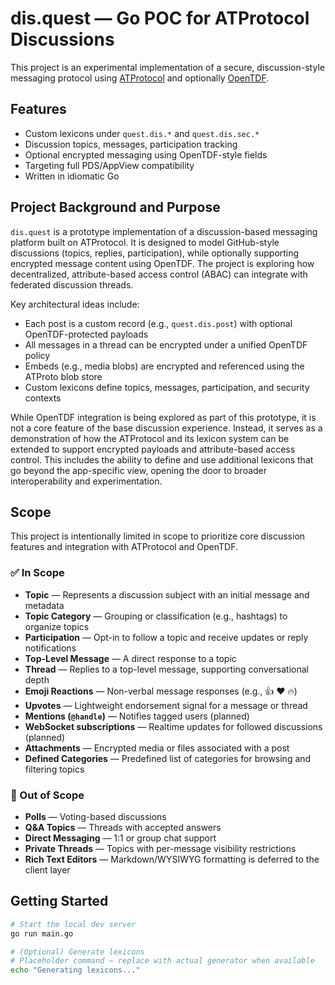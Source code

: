 # dis.quest — Go POC for ATProtocol Discussions

This project is an experimental implementation of a secure, discussion-style messaging protocol using [ATProtocol](https://atproto.com/) and optionally [OpenTDF](https://github.com/virtru/OpenTDF).

## Features

- Custom lexicons under `quest.dis.*` and `quest.dis.sec.*`
- Discussion topics, messages, participation tracking
- Optional encrypted messaging using OpenTDF-style fields
- Targeting full PDS/AppView compatibility
- Written in idiomatic Go

## Project Background and Purpose

`dis.quest` is a prototype implementation of a discussion-based messaging platform built on ATProtocol. It is designed to model GitHub-style discussions (topics, replies, participation), while optionally supporting encrypted message content using OpenTDF. The project is exploring how decentralized, attribute-based access control (ABAC) can integrate with federated discussion threads.

Key architectural ideas include:
- Each post is a custom record (e.g., `quest.dis.post`) with optional OpenTDF-protected payloads
- All messages in a thread can be encrypted under a unified OpenTDF policy
- Embeds (e.g., media blobs) are encrypted and referenced using the ATProto blob store
- Custom lexicons define topics, messages, participation, and security contexts

While OpenTDF integration is being explored as part of this prototype, it is not a core feature of the base discussion experience. Instead, it serves as a demonstration of how the ATProtocol and its lexicon system can be extended to support encrypted payloads and attribute-based access control. This includes the ability to define and use additional lexicons that go beyond the app-specific view, opening the door to broader interoperability and experimentation.

## Scope

This project is intentionally limited in scope to prioritize core discussion features and integration with ATProtocol and OpenTDF.

### ✅ In Scope

- **Topic** — Represents a discussion subject with an initial message and metadata
- **Topic Category** — Grouping or classification (e.g., hashtags) to organize topics
- **Participation** — Opt-in to follow a topic and receive updates or reply notifications
- **Top-Level Message** — A direct response to a topic
- **Thread** — Replies to a top-level message, supporting conversational depth
- **Emoji Reactions** — Non-verbal message responses (e.g., 👍 ❤️ 🔥)
- **Upvotes** — Lightweight endorsement signal for a message or thread
- **Mentions (`@handle`)** — Notifies tagged users (planned)
- **WebSocket subscriptions** — Realtime updates for followed discussions (planned)
- **Attachments** — Encrypted media or files associated with a post
- **Defined Categories** — Predefined list of categories for browsing and filtering topics

### 🚫 Out of Scope

- **Polls** — Voting-based discussions
- **Q&A Topics** — Threads with accepted answers
- **Direct Messaging** — 1:1 or group chat support
- **Private Threads** — Topics with per-message visibility restrictions
- **Rich Text Editors** — Markdown/WYSIWYG formatting is deferred to the client layer

## Getting Started

```bash
# Start the local dev server
go run main.go

# (Optional) Generate lexicons
# Placeholder command — replace with actual generator when available
echo "Generating lexicons..."
```

